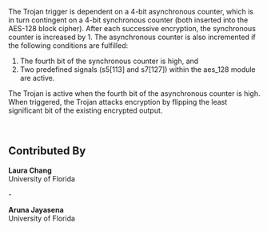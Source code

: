 The Trojan trigger is dependent on a 4-bit asynchronous counter, which is in turn contingent on a 4-bit synchronous counter (both inserted into the AES-128 block cipher). After each successive encryption, the synchronous counter is increased by 1. The asynchronous counter is also incremented if the following conditions are fulfilled:

1. The fourth bit of the synchronous counter is high, and 
2. Two predefined signals (s5[113] and s7[127]) within the aes_128 module are active.

The Trojan is active when the fourth bit of the asynchronous counter is high. When triggered, the Trojan attacks encryption by flipping the least significant bit of the existing encrypted output.

<br />

## Contributed By

**Laura Chang**<br />
University of Florida

\-

**Aruna Jayasena**<br />
University of Florida